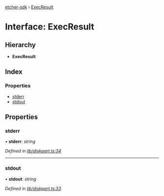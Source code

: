 [etcher-sdk](../README.md) › [ExecResult](execresult.md)

# Interface: ExecResult

## Hierarchy

* **ExecResult**

## Index

### Properties

* [stderr](execresult.md#stderr)
* [stdout](execresult.md#stdout)

## Properties

###  stderr

• **stderr**: *string*

*Defined in [lib/diskpart.ts:34](https://github.com/balena-io-modules/etcher-sdk/blob/cebb520/lib/diskpart.ts#L34)*

___

###  stdout

• **stdout**: *string*

*Defined in [lib/diskpart.ts:33](https://github.com/balena-io-modules/etcher-sdk/blob/cebb520/lib/diskpart.ts#L33)*

